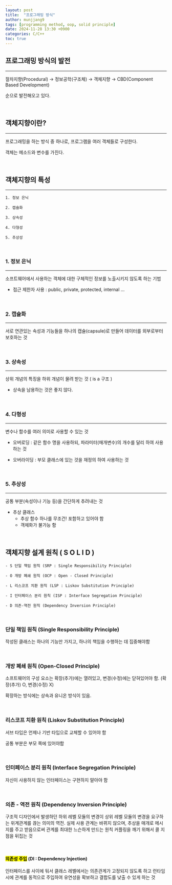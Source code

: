 ```yaml
---
layout: post
title:  "프로그래밍 방식"
author: munjjang9
tags: [programming method, oop, solid principle]
date: 2024-11-28 13:30 +0900
categories: C/C++
toc: true
---
```


## 프로그래밍 방식의 발전
---
절차지향(Procedural) → 정보공학(구조체) → 객체지향 → CBD(Component Based Development)

순으로 발전해오고 있다.

<br>

## 객체지향이란?
---
프로그래밍을 하는 방식 중 하나로, 프로그램을 여러 객체들로 구성한다.

객체는 메소드와 변수를 가진다.

<br>

## 객체지향의 특성
---
    1. 정보 은닉

    2. 캡슐화

    3. 상속성

    4. 다형성

    5. 추상성

<br>

### 1. 정보 은닉
---
소프트웨어에서 사용하는 객체에 대한 구체적인 정보를 노출시키지 않도록 하는 기법
- 접근 제한자 사용 : public, private, protected, internal ... 

<br>

### 2. 캡슐화
---
서로 연관있는 속성과 기능들을 하나의 캡슐(capsule)로 만들어 데이터를 외부로부터 보호하는 것

<br>

### 3. 상속성
---
상위 개념의 특징을 하위 개념이 물려 받는 것
( is a 구조 )

- 상속을 남용하는 것은 좋지 않다.

<br>

### 4. 다형성
---
변수나 함수를 여러 의미로 사용할 수 있는 것

- 오버로딩 : 같은 함수 명을 사용하되, 파라미터(매개변수)의 개수를 달리 하여 사용하는 것

- 오버라이딩 : 부모 클래스에 있는 것을 재정의 하여 사용하는 것

<br>

### 5. 추상성
---
공통 부분(속성이나 기능 등)을 간단하게 추려내는 것

- 추상 클래스
    - 추상 함수 하나를 무조건! 포함하고 있어야 함
    - 객체화가 불가능 함

<br>

## 객체지향 설계 원칙 ( S O L I D )

    - S 단일 책임 원칙 (SRP : Single Responsibility Principle)
    
    - O 개방 폐쇄 원칙 (OCP : Open - Closed Principle)

    - L 리스코프 치환 원칙 (LSP : Liskov Substitution Principle)

    - I 인터페이스 분리 원칙 (ISP : Interface Segregation Principle)

    - D 의존-역전 원칙 (Dependency Inversion Principle)

<br>

### 단일 책임 원칙 (Single Responsibility Principle)
작성된 클래스는 하나의 기능만 가지고, 하나의 책임을 수행하는 데 집중해야함

<br>

### 개방 폐쇄 원칙 (Open-Closed Principle)
소프트웨어의 구성 요소는 확장(추가)에는 열려있고, 변경(수정)에는 닫혀있어야 함. (확장(추가) O, 변경(수정) X)

확장하는 방식에는 상속과 유니온 방식이 있음.

<br>

### 리스코프 치환 원칙 (Liskov Substitution Principle)
서브 타입은 언제나 기반 타입으로 교체할 수 있어야 함

공통 부분은 부모 쪽에 있어야함

<br>

### 인터페이스 분리 원칙 (Interface Segregation Principle)
자신이 사용하지 않는 인터페이스는 구현하지 말아야 함

<br>

### 의존 - 역전 원칙 (Dependency Inversion Principle)
구조적 디자인에서 발생하던 하위 레벨 모듈의 변경이 상위 레벨 모듈의 변경을 요구하는 위계관계를 끊는 의미의 역전. 실제 사용 관계는 바뀌지 않으며, 추상을 매개로 메시지를 주고 받음으로써 관계를 최대한 느슨하게 만드는 원칙
커플링을 깨기 위해서 콜 지점을 뒤집는 것

<br>

#### <mark>의존성 주입</mark> (DI : Dependency Injection)
인터페이스를 사이에 둬서 클래스 레벨에서는 의존관계가 고정되지 않도록 하고 런타임 시에 관계를 동적으로 주입하여 유연성을 확보하고 결합도를 낮출 수 있게 하는 것